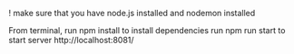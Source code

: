 ! make sure that you have node.js installed and nodemon installed

From terminal, run npm install to install dependencies
run npm run start to start server
http://localhost:8081/
